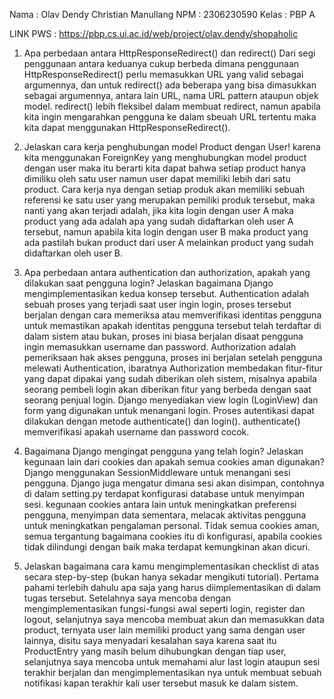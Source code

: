 Nama : Olav Dendy Christian Manullang
NPM : 2306230590
Kelas : PBP A

LINK PWS : https://pbp.cs.ui.ac.id/web/project/olav.dendy/shopaholic

1. Apa perbedaan antara HttpResponseRedirect() dan redirect()
Dari segi penggunaan antara keduanya cukup berbeda dimana penggunaan HttpResponseRedirect() perlu memasukkan URL yang valid sebagai argumennya, dan untuk redirect() ada beberapa yang bisa dimasukkan sebagai argumennya, antara lain URL, nama URL pattern ataupun objek model. redirect() lebih fleksibel dalam membuat redirect, namun apabila kita ingin mengarahkan pengguna ke dalam sbeuah URL tertentu maka kita dapat menggunakan HttpResponseRedirect().

2. Jelaskan cara kerja penghubungan model Product dengan User!
karena kita menggunakan ForeignKey yang menghubungkan model product dengan user maka itu berarti kita dapat bahwa setiap product hanya dimiliku oleh satu user namun user dapat memiliki lebih dari satu product. Cara kerja nya dengan setiap produk akan memiliki sebuah referensi ke satu user yang merupakan pemiliki produk tersebut, maka nanti yang akan terjadi adalah, jika kita login dengan user A maka product yang ada adalah apa yang sudah didaftarkan oleh user A tersebut, namun apabila kita login dengan user B maka product yang ada pastilah bukan product dari user A melainkan product yang sudah didaftarkan oleh user B.

3. Apa perbedaan antara authentication dan authorization, apakah yang dilakukan saat pengguna login? Jelaskan bagaimana Django mengimplementasikan kedua konsep tersebut.
Authentication adalah sebuah proses yang terjadi saat user ingin login, proses tersebut berjalan dengan cara memeriksa atau memverifikasi identitas pengguna untuk memastikan apakah identitas pengguna tersebut telah terdaftar di dalam sistem atau bukan, proses ini biasa berjalan disaat pengguna ingin memasukkan username dan password. Authorization adalah pemeriksaan hak akses pengguna, proses ini berjalan setelah pengguna melewati Authentication, ibaratnya Authorization membedakan fitur-fitur yang dapat dipakai yang sudah diberikan oleh sistem, misalnya apabila seorang pembeli login akan diberikan fitur yang berbeda dengan saat seorang penjual login. Django menyediakan view login (LoginView) dan form yang digunakan untuk menangani login. Proses autentikasi dapat dilakukan dengan metode authenticate() dan login(). authenticate() memverifikasi apakah username dan password cocok.

4. Bagaimana Django mengingat pengguna yang telah login? Jelaskan kegunaan lain dari cookies dan apakah semua cookies aman digunakan?
Django menggunakan SessionMiddleware untuk menangani sesi pengguna. Django juga mengatur dimana sesi akan disimpan, contohnya di dalam setting.py terdapat konfigurasi database untuk menyimpan sesi. kegunaan cookies antara lain untuk meningkatkan preferensi pengguna, menyimpan data sementara, melacak aktivitas pengguna untuk meningkatkan pengalaman personal. Tidak semua cookies aman, semua tergantung bagaimana cookies itu di konfigurasi, apabila cookies tidak dilindungi dengan baik maka terdapat kemungkinan akan dicuri.

5. Jelaskan bagaimana cara kamu mengimplementasikan checklist di atas secara step-by-step (bukan hanya sekadar mengikuti tutorial).
Pertama pahami terlebih dahulu apa saja yang harus diimplementasikan di dalam tugas tersebut. Setelahnya saya mencoba dengan mengimplementasikan fungsi-fungsi awal seperti login, register dan logout, selanjutnya saya mencoba membuat akun dan memasukkan data product, ternyata user lain memiliki product yang sama dengan user lainnya, disitu saya menyadari kesalahan saya karena saat itu ProductEntry yang masih belum dihubungkan dengan tiap user, selanjutnya saya mencoba untuk memahami alur last login ataupun sesi terakhir berjalan dan mengimplementasikan nya untuk membuat sebuah notifikasi kapan terakhir kali user tersebut masuk ke dalam sistem.

